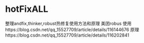 # hotFixALL
整理andfix,thinker,robust热修复使用方法和原理
美团robus
使用https://blog.csdn.net/qq_15527709/article/details/116144676
原理https://blog.csdn.net/qq_15527709/article/details/116202841
